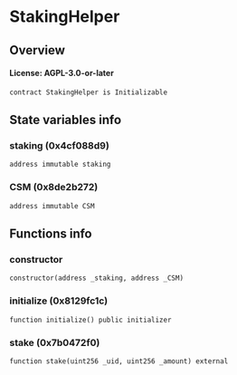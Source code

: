 # StakingHelper

## Overview

#### License: AGPL-3.0-or-later

```solidity
contract StakingHelper is Initializable
```


## State variables info

### staking (0x4cf088d9)

```solidity
address immutable staking
```


### CSM (0x8de2b272)

```solidity
address immutable CSM
```


## Functions info

### constructor

```solidity
constructor(address _staking, address _CSM)
```


### initialize (0x8129fc1c)

```solidity
function initialize() public initializer
```


### stake (0x7b0472f0)

```solidity
function stake(uint256 _uid, uint256 _amount) external
```

